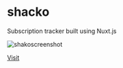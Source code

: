 
# shacko
Subscription tracker built using Nuxt.js

![shakoscreenshot](https://ik.imagekit.io/4ynb7qbmbn/Dribbble_Shot_HD_-_12_d5ywQHwN8.png)

[Visit](https://shacko.vercel.app)
